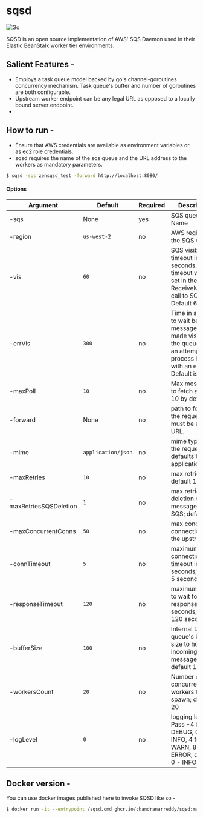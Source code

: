# sqsd

[![Go](https://github.com/ChandraNarreddy/sqsd/actions/workflows/go.yml/badge.svg)](https://github.com/ChandraNarreddy/sqsd/actions/workflows/go.yml)

SQSD is an open source implementation of AWS' SQS Daemon used in their Elastic BeanStalk worker tier environments.

## Salient Features -

* Employs a task queue model backed by go's channel-goroutines concurrency mechanism. Task queue's buffer and number of goroutines are both configurable.
* Upstream worker endpoint can be any legal URL as opposed to a locally bound server endpoint.
* 


## How to run - 

* Ensure that AWS credentials are available as environment variables or as ec2 role credentials.
* sqsd requires the name of the sqs queue and the URL address to the workers as mandatory parameters.
```bash
$ sqsd -sqs zensqsd_test -forward http://localhost:8080/
```
#### Options

| **Argument**  |    **Default**     | **Required** |                                                   **Description**                                                    |
|---|--------------|------------------------|----------------------------------------------------------------------------------------------------------------------|
|  -sqs | None                              | yes           | SQS queue Name                                                                                                  |
| -region  | `us-west-2`                          | no                 | AWS region of the SQS Queue                                                                                       |
|  -vis | `60` | no           | SQS visibility timeout in seconds. This timeout will be set in the ReceiveMessage call to SQS. Default 60*1                                                                                 |
| -errVis  | `300`                                 | no          | Time in seconds to wait before a message is made visible in the queue after an attempt to process it fails with an error. Default is 300                                                                                                      |
| -maxPoll  | `10`                                 | no          | Max messages to fetch at once; 10 by default                                                                                                      |
| -forward  | None                                 | no          | path to forward the request, must be a valid URL.                                                                                                      |
| -mime  | `application/json`                                 | no          | mime type for the request; defaults to application/json.                                                                                                      |
|  -maxRetries | `10`                  | no           | max retries; default 10.                                                                      |
|  -maxRetriesSQSDeletion | `1`                            | no           | max retries for deletion of messages from SQS; default 1                                   |
|  -maxConcurrentConns | `50`                             | no           | max concurrent connections to the upstream                                                  |
|  -connTimeout | `5`                         | no           | maximum connection timeout in seconds; default 5 seconds.                                                                      |
| -responseTimeout | `120`                           | no          | maximum time to wait for response in seconds; default 120 seconds.                                                                                     |
| -bufferSize | `100`          | no           | Internal task queue's buffer size to hold incoming SQS messages; default 100.                                                                                                   |
| -workersCount  | `20`                        | no           | Number of concurrent workers to spawn; default 20                                                                  |
|  -logLevel | `0`                            | no           | logging level. Pass -4 for DEBUG, 0 for INFO, 4 for WARN, 8 for ERROR; default 0 - INFO.                                                                  |

## Docker version -

You can use docker images published here to invoke SQSD like so - 
```bash
$ docker run -it --entrypoint /sqsd.cmd ghcr.io/chandranarreddy/sqsd:main -sqs <your_sqsq_name> -forward <your_upstream_worker_url>
```


